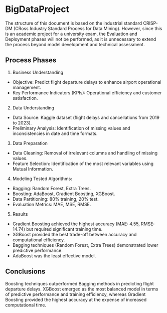 # BigDataProject
The structure of this document is based on the industrial standard CRISP-DM (CRoss Industry Standard Process for Data Mining).  However, since this is an academic project for a university exam, the Evaluation and Deployment phases will not be performed, as it is unnecessary to extend the process beyond model development and technical assessment.

## Process Phases
1. Business Understanding
- Objective: Predict flight departure delays to enhance airport operational management.
- Key Performance Indicators (KPIs): Operational efficiency and customer satisfaction.

2. Data Understanding
- Data Source: Kaggle dataset (flight delays and cancellations from 2019 to 2023).
- Preliminary Analysis: Identification of missing values and inconsistencies in date and time formats.

3. Data Preparation
- Data Cleaning: Removal of irrelevant columns and handling of missing values.
- Feature Selection: Identification of the most relevant variables using Mutual Information.

4. Modeling
Tested Algorithms:
- Bagging: Random Forest, Extra Trees.
- Boosting: AdaBoost, Gradient Boosting, XGBoost.
- Data Partitioning: 80% training, 20% test.
- Evaluation Metrics: MAE, MSE, RMSE.

5. Results
- Gradient Boosting achieved the highest accuracy (MAE: 4.55, RMSE: 14.74) but required significant training time.
- XGBoost provided the best trade-off between accuracy and computational efficiency.
- Bagging techniques (Random Forest, Extra Trees) demonstrated lower predictive performance.
- AdaBoost was the least effective model.

## Conclusions
Boosting techniques outperformed Bagging methods in predicting flight departure delays. 
XGBoost emerged as the most balanced model in terms of predictive performance and training efficiency, whereas Gradient Boosting provided the highest accuracy at the expense of increased computational time.
